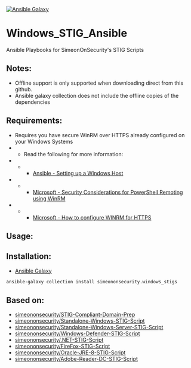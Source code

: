[![Ansible Galaxy](https://github.com/simeononsecurity/Windows_STIG_Ansible/actions/workflows/ansible_galaxy_collection.yml/badge.svg)](https://github.com/simeononsecurity/Windows_STIG_Ansible/actions/workflows/ansible_galaxy_collection.yml)

#  Windows_STIG_Ansible
Ansible Playbooks for SimeonOnSecurity's STIG Scripts

## Notes: 
- Offline support is only supported when downloading direct from this github. 
- Ansible galaxy collection does not include the offline copies of the dependencies

## Requirements:
- Requires you have secure WinRM over HTTPS already configured on your Windows Systems
- - Read the following for more information:
- - - [Ansible - Setting up a Windows Host](https://docs.ansible.com/ansible/2.5/user_guide/windows_setup.html)
- - - [Microsoft - Security Considerations for PowerShell Remoting using WinRM](https://docs.microsoft.com/en-us/powershell/scripting/learn/remoting/winrmsecurity?view=powershell-7.2)
- - - [Microsoft - How to configure WINRM for HTTPS](https://docs.microsoft.com/en-us/troubleshoot/windows-client/system-management-components/configure-winrm-for-https)

## Usage:


## Installation:
- [Ansible Galaxy](https://galaxy.ansible.com/simeononsecurity/windows_stigs)
```bash
ansible-galaxy collection install simeononsecurity.windows_stigs
```

## Based on:
- [simeononsecurity/STIG-Compliant-Domain-Prep](https://github.com/simeononsecurity/STIG-Compliant-Domain-Prep)
- [simeononsecurity/Standalone-Windows-STIG-Script](https://github.com/simeononsecurity/Standalone-Windows-STIG-Script)
- [simeononsecurity/Standalone-Windows-Server-STIG-Script](https://github.com/simeononsecurity/Standalone-Windows-Server-STIG-Script)
- [simeononsecurity/Windows-Defender-STIG-Script](https://github.com/simeononsecurity/Windows-Defender-STIG-Script)
- [simeononsecurity/.NET-STIG-Script](https://github.com/simeononsecurity/.NET-STIG-Script)
- [simeononsecurity/FireFox-STIG-Script](https://github.com/simeononsecurity/FireFox-STIG-Script)
- [simeononsecurity/Oracle-JRE-8-STIG-Script](https://github.com/simeononsecurity/Oracle-JRE-8-STIG-Script)
- [simeononsecurity/Adobe-Reader-DC-STIG-Script](https://github.com/simeononsecurity/Adobe-Reader-DC-STIG-Script)
